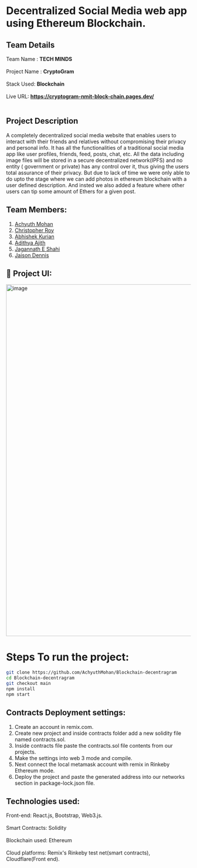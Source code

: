 # Decentralized Social Media web app using Ethereum Blockchain.

## Team Details
Team Name : **TECH MINDS**<br></br>
Project Name : **CryptoGram**<br></br>
Stack Used: **Blockchain**<br></br>
Live URL: **https://cryptogram-nmit-block-chain.pages.dev/** <br></br>


## Project Description
A completely decentralized social media website that enables users to interact with their friends and relatives without compromising their privacy and personal info. It has all the functionalities of a traditional social media app like user profiles, friends, feed, posts, chat, etc. All the data including image files will be stored in a secure decentralized network(IPFS) and no entity ( government or private) has any control over it, thus giving the users total assurance of their privacy.
But due to lack of time we were only able to do upto the stage where we can add photos in ethereum blockchain with a user defined description.
And insted we also added a feature where other users can tip some amount of Ethers for a given post.

## Team Members:

1. [Achyuth Mohan](https://github.com/AchyuthMohan)
2. [Christopher Roy](https://github.com/ChrizRoy)
3. [Abhishek Kurian](https://github.com/omen1650ti)
4. [Adithya Ajith](https://github.com/XdithyX)
5. [Jagannath E Shahi](https://github.com/Jagannathes)
6. [Jaison Dennis](https://github.com/jaison080)


 ## 🔧 Project UI:
<img width="959" alt="image" src="https://user-images.githubusercontent.com/75477017/167283589-4f7a79f3-1b30-42d1-800f-bedf5b6bf114.png">

# Steps To run the project:
```bash
git clone https://github.com/AchyuthMohan/Blockchain-decentragram
cd Blockchain-decentragram
git checkout main
npm install
npm start
```
## Contracts Deployment settings:
1. Create an account in remix.com.
2. Create new project and inside contracts folder add a new solidity file named contracts.sol.
3. Inside contracts file paste the contracts.sol file contents from our projects.
4. Make the settings into web 3 mode and compile.
5. Next connect the local metamask account with remix in Rinkeby Ethereum mode.
6. Deploy the project and paste the generated address into our networks section in package-lock.json file.

## Technologies used:
Front-end: React.js, Bootstrap, Web3.js.<br></br>
Smart Contracts: Solidity<br></br>
Blockchain used: Ethereum<br></br>
Cloud platforms: Remix's Rinkeby test net(smart contracts), Cloudflare(Front end).


